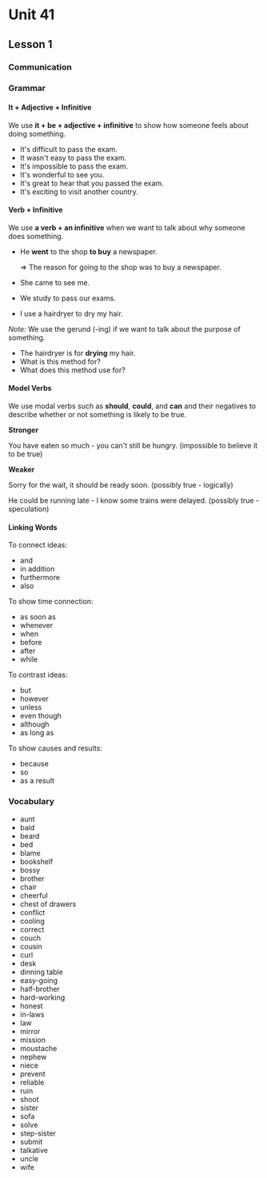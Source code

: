 # Unit 41

## Lesson 1

### Communication
### Grammar

#### It + Adjective + Infinitive

We use **it + be + adjective + infinitive** to show how someone feels about doing something.

- It's difficult to pass the exam.
- It wasn't easy to pass the exam.
- It's impossible to pass the exam.
- It's wonderful to see you.
- It's great to hear that you passed the exam.
- It's exciting to visit another country.

#### Verb + Infinitive

We use **a verb + an infinitive** when we want to talk about why someone does something.

- He **went** to the shop **to buy** a newspaper.

    => The reason for going to the shop was to buy a newspaper.

- She came to see me.
- We study to pass our exams.
- I use a hairdryer to dry my hair.

_Note:_ We use the gerund (-ing) if we want to talk about the purpose of something.

- The hairdryer is for **drying** my hair.
- What is this method for?
- What does this method use for?

#### Model Verbs

We use modal verbs such as **should**, **could**, and **can** and their negatives to describe whether or not 
something is likely to be true.

**Stronger**

You have eaten so much - you can't still be hungry. (impossible to believe it to be true)

**Weaker**

Sorry for the wait, it should be ready soon. (possibly true - logically)

He could be running late - I know some trains were delayed. (possibly true - speculation)

#### Linking Words

To connect ideas:

- and
- in addition
- furthermore
- also

To show time connection:

- as soon as
- whenever
- when
- before
- after
- while

To contrast ideas:

- but 
- however
- unless
- even though
- although
- as long as

To show causes and results:

- because
- so
- as a result


### Vocabulary

- aunt
- bald
- beard
- bed
- blame
- bookshelf
- bossy
- brother
- chair
- cheerful
- chest of drawers
- conflict
- cooling
- correct
- couch
- cousin
- curl
- desk
- dinning table
- easy-going
- half-brother
- hard-working
- honest
- in-laws
- law
- mirror
- mission
- moustache
- nephew
- niece
- prevent
- reliable
- ruin
- shoot
- sister
- sofa
- solve
- step-sister
- submit
- talkative
- uncle
- wife